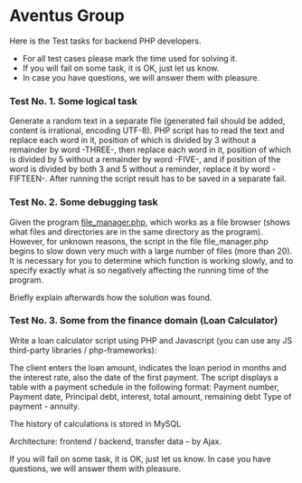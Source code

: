 # Aventus Group 

Here is the Test tasks for backend PHP developers. 

* For all test cases please mark the time used for solving it.
* If you will fail on some task, it is OK, just let us know. 
* In case you have questions, we will answer them with pleasure.


### Test No. 1. Some logical task
Generate a random text in a separate file (generated fail should be added, content is irrational, encoding UTF-8).
PHP script has to read the text and replace each word in it, position of which is divided by 3 without a remainder by word -THREE-, then replace each word in it, position of which is divided by 5 without a remainder by word -FIVE-, and if position of the word is divided by both 3 and 5 without a reminder, replace it by word -FIFTEEN-. After running the script result has to be saved in a separate fail. 


### Test No. 2. Some debugging task

Given the program [file_manager.php](https://github.com/vitovtnet/test-tasks/blob/master/file_manager.zip), which works as a file browser (shows what files and directories are in the same directory as the program). However, for unknown reasons, the script in the file file_manager.php begins to slow down very much with a large number of files (more than 20). It is necessary for you to determine which function is working slowly, and to specify exactly what is so negatively affecting the running time of the program.

Briefly explain afterwards how the solution was found.

### Test No. 3. Some from the finance domain (Loan Calculator)

Write a loan calculator script using PHP and Javascript (you can use any JS third-party libraries  / php-frameworks):


The client enters the loan amount, indicates the loan period in months and the interest rate, also the date of the first payment. The script displays a table with a payment schedule in the following format:
Payment number, Payment date, Principal debt, interest, total amount, remaining debt
Type of payment - annuity.


The history of calculations is stored in MySQL

Architecture: frontend / backend, transfer data – by Ajax.



If you will fail on some task, it is OK, just let us know. 
In case you have questions, we will answer them with pleasure.
